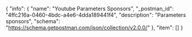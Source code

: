 {
  "info": {
    "name": "Youtube Parameters Sponsors",
    "_postman_id": "4ffc216a-0460-4bdc-a4e6-4dda189441f4",
    "description": "Parameters sponsors",
    "schema": "https://schema.getpostman.com/json/collection/v2.0.0/"
  },
  "item": []
}